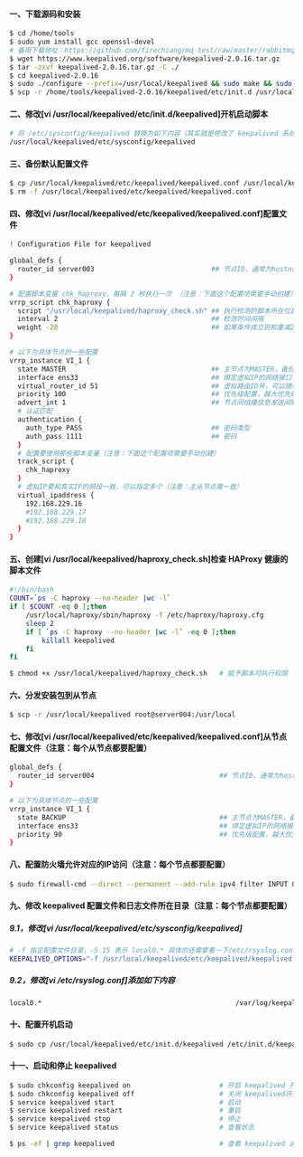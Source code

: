 #### 一、下载源码和安装
```bash
$ cd /home/tools
$ sudo yum install gcc openssl-devel
# 备用下载地址：https://github.com/firechiang/mq-test/raw/master/rabbitmq/data/keepalived-2.0.16.tar.gz
$ wget https://www.keepalived.org/software/keepalived-2.0.16.tar.gz
$ tar -zxvf keepalived-2.0.16.tar.gz -C ./
$ cd keepalived-2.0.16
$ sudo ./configure --prefix=/usr/local/keepalived && sudo make && sudo make install
$ scp -r /home/tools/keepalived-2.0.16/keepalived/etc/init.d /usr/local/keepalived/etc
```

#### 二、修改[vi /usr/local/keepalived/etc/init.d/keepalived]开机启动脚本
```bash
# 将 /etc/sysconfig/keepalived 替换为如下内容（其实就是修改了 keepalived 系统配置文件所在目录）
/usr/local/keepalived/etc/sysconfig/keepalived
```

#### 三、备份默认配置文件
```bash
$ cp /usr/local/keepalived/etc/keepalived/keepalived.conf /usr/local/keepalived/etc/keepalived/keepalived1.conf
$ rm -f /usr/local/keepalived/etc/keepalived/keepalived.conf
```

#### 四、修改[vi /usr/local/keepalived/etc/keepalived/keepalived.conf]配置文件
```bash
! Configuration File for keepalived

global_defs {
  router_id server003                             ## 节点ID，通常为hostname（注意：主从节点不能一样）
}

# 配置脚本变量 chk_haproxy，每隔 2 秒执行一次 （注意：下面这个配置项需要手动创建）
vrrp_script chk_haproxy {
  script "/usr/local/keepalived/haproxy_check.sh" ## 执行检测的脚本所在位置位置
  interval 2                                      ## 检测时间间隔
  weight -20                                      ## 如果条件成立则权重减20
}

# 以下为具体节点的一些配置
vrrp_instance VI_1 {
  state MASTER                                    ## 主节点为MASTER，备份节点为BACKUP
  interface ens33                                 ## 绑定虚拟IP的网络接口（网卡），与本机IP地址所在的网络接口相同（Centos7默认：ens33）
  virtual_router_id 51                            ## 虚拟路由ID号，可以随便起（注意：主从节点需一致）
  priority 100                                    ## 优先级配置，越大优先级越高，主节点最好设置的比从节点大（0-254的值）
  advert_int 1                                    ## 节点间组播信息发送间隔，默认1s（注意：主从节点需一致）
  # 认证匹配
  authentication {
    auth_type PASS                                ## 密码类型
    auth_pass 1111                                ## 密码
  }
  # 配置要使用那些脚本变量（注意：下面这个配置项需要手动创建）
  track_script {
    chk_haproxy
  }
  # 虚拟IP要和真实IP的网段一致，可以指定多个（注意：主从节点需一致）
  virtual_ipaddress {
    192.168.229.16
    #192.168.229.17
    #192.168.229.18
  }
}
```

#### 五、创建[vi /usr/local/keepalived/haproxy_check.sh]检查 HAProxy 健康的脚本文件
```bash
#!/bin/bash
COUNT=`ps -C haproxy --no-header |wc -l`
if [ $COUNT -eq 0 ];then
    /usr/local/haproxy/sbin/haproxy -f /etc/haproxy/haproxy.cfg
    sleep 2
    if [ `ps -C haproxy --no-header |wc -l` -eq 0 ];then
        killall keepalived
    fi
fi

$ chmod +x /usr/local/keepalived/haproxy_check.sh   # 赋予脚本可执行权限
```

#### 六、分发安装包到从节点
```bash
$ scp -r /usr/local/keepalived root@server004:/usr/local
```

#### 七、修改[vi /usr/local/keepalived/etc/keepalived/keepalived.conf]从节点配置文件（注意：每个从节点都要配置）
```bash
global_defs {
  router_id server004                               ## 节点ID，通常为hostname（注意：主从节点不能一样）
}

# 以下为具体节点的一些配置
vrrp_instance VI_1 {
  state BACKUP                                      ## 主节点为MASTER，备份节点为BACKUP
  interface ens33                                   ## 绑定虚拟IP的网络接口（网卡），与本机IP地址所在的网络接口相同（Centos7默认：ens33）
  priority 90                                       ## 优先级配置，越大优先级越高，主节点最好设置的比从节点大（0-254的值）
}
```

#### 八、配置防火墙允许对应的IP访问（注意：每个节点都要配置）
```bash
$ sudo firewall-cmd --direct --permanent --add-rule ipv4 filter INPUT 0 --in-interface em1 --destination 192.168.229.132 --protocol vrrp -j ACCEPT
```

#### 九、修改 keepalived 配置文件和日志文件所在目录（注意：每个节点都要配置）
##### 9.1，修改[vi /usr/local/keepalived/etc/sysconfig/keepalived]
```bash
# -f 指定配置文件目录，-S 15 表示 local0.* 具体的还需要看一下/etc/rsyslog.conf文件
KEEPALIVED_OPTIONS="-f /usr/local/keepalived/etc/keepalived/keepalived.conf -D -S 0"
```
##### 9.2，修改[vi /etc/rsyslog.conf]添加如下内容
```bash
local0.*                                                /var/log/keepalived.log
```

#### 十、配置开机启动
```bash
$ sudo cp /usr/local/keepalived/etc/init.d/keepalived /etc/init.d/keepalived
```

#### 十一、启动和停止 keepalived
```bash
$ sudo chkconfig keepalived on                      # 开启 keepalived 开机启动
$ sudo chkconfig keepalived off                     # 关闭 keepalived开机启动
$ service keepalived start                          # 启动 
$ service keepalived restart                        # 重启
$ service keepalived stop                           # 停止
$ service keepalived status                         # 查看状态

$ ps -ef | grep keepalived                          # 查看 keepalived 进程信息
```
